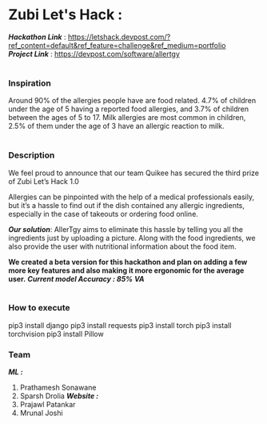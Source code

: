 # Zubi Let's Hack : 
***Hackathon Link*** : https://letshack.devpost.com/?ref_content=default&ref_feature=challenge&ref_medium=portfolio <br>
***Project Link***   : https://devpost.com/software/allertgy
<br><br>
### Inspiration
Around 90% of the allergies people have are food related. 4.7% of children under the age of 5 having a reported food allergies, and 3.7% of children between the ages of 5 to 17. Milk allergies are most common in children, 2.5% of them under the age of 3 have an allergic reaction to milk.
<br><br>

### Description

We feel proud to announce that our team Quikee has secured the third prize of Zubi Let’s Hack 1.0

Allergies can be pinpointed with the help of a medical professionals easily, but it’s a hassle to find out if the dish contained any allergic ingredients, especially in the case of takeouts or ordering food online.

***Our solution***: AllerTgy aims to eliminate this hassle by telling you all the ingredients just by uploading a picture. Along with the food ingredients, we also provide the user with nutritional information about the food item.

**We created a beta version for this hackathon and plan on adding a few more key features and also making it more ergonomic for the average user.**
***Current model Accuracy : 85% VA***
<br><br>
### How to execute

pip3 install django
pip3 install requests
pip3 install torch pip3 install torchvision
pip3 install Pillow

### Team
***ML :***
1. Prathamesh Sonawane
2. Sparsh Drolia
***Website :***
1. Prajawl Patankar
2. Mrunal Joshi
